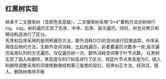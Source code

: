 红黑树实现
---
继承于二叉搜索树（含颜色信息版），二叉搜索树采用“3+4”重构方法对树进行zig、zag，树的遍历实现了先序、中序、后序、层次遍历。同时，树也对拷贝和移动构造进行了区分。<br />
先序和后序采用的是同种遍历方法，额外消耗O(2)的空间进行回溯追踪，中序采用找后继的方法，无额外空间消耗，比起栈遍历，前者要遍历次数多一些,层次遍历采用队列的方式遍历，仅仅遍历树一次，额外消耗空间等于叶节点数。
红黑树实现了插入和删除，黑高度与BST树高进行了区分，规定叶节点黑高度为0，插入和删除调整采用的邓俊辉数据结构第三版里的双红、双黑纠正方法，经测试，插入，删除树维持平衡.
